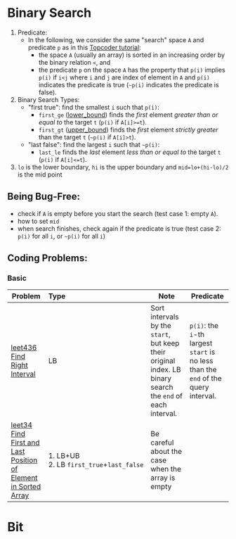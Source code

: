 # Binary Search
1. Predicate:
    * In the following, we consider the same "search" space `A` and predicate `p` as in this [Topcoder tutorial](https://www.topcoder.com/community/data-science/data-science-tutorials/binary-search):
      * the space `A` (usually an array) is sorted in an increasing order by the binary relation `<`, and
      * the predicate `p` on the space `A` has the property that `p(i)` implies `p(i)` if `i<j` where `i` and `j` are index of element in `A` and `p(i)` indicates the predicate is true (`~p(i)` indicates the predicate is false).
2. Binary Search Types:
   * "first true": find the smallest `i` such that `p(i)`:
      * `first_ge` ([lower_bound](http://www.cplusplus.com/reference/algorithm/lower_bound/)) finds the *first* element *greater than or equal to* the target `t` (`p(i)` if `A[i]>=t`).
      * `first_gt` ([upper_bound](http://www.cplusplus.com/reference/algorithm/upper_bound/)) finds the *first* element *strictly greater* than the target `t` (`~p(i)` if `A[i]>t`).
   * "last false": find the largest `i` such that `~p(i)`:
      * `last_le` finds the *last* element *less than or equal to* the target `t` (`p(i)` if `A[i]<=t`).
3. `lo` is the lower boundary, `hi` is the upper boundary and `mid=lo+(hi-lo)/2` is the mid point
## Being Bug-Free:
   * check if `A` is empty before you start the search (test case 1: empty `A`).
   * how to set `mid`
   * when search finishes, check again if the predicate is true (test case 2: `p(i)` for all `i`, or `~p(i)` for all `i`)
## Coding Problems:
### Basic
|Problem|Type|Note|Predicate|
|--|:--|--|--|
| [leet436 <br>](leetcode/leet436.cpp)[Find Right Interval](https://leetcode.com/problems/find-right-interval/description/)| LB | Sort intervals by the `start`, but keep their original index. LB binary search the `end` of each interval.| `p(i)`: the `i`-th largest `start` is no less than the `end` of the query interval.|
| [leet34 <br>](leetcode/leet34.cpp)[Find First and Last Position of Element in Sorted Array](https://leetcode.com/problems/find-first-and-last-position-of-element-in-sorted-array/description/)|1. LB+UB <br>2.&nbsp;LB&nbsp;`first_true`+`last_false`|Be careful about the case when the array is empty| |

# Bit

